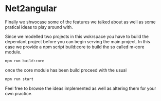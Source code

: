 # Net2angular

Finally we shwocase some of the features we talked about as well as some pratical ideas to play around with.

Since we modelled two projects in this wokrspace you have to build the dependant project before you can begin serving the main project.
In this case we provide a npm script build:core to build the so called m-core module.

```bash
npm run build:core
```

once the core module has been build proceed with the usual

```bash
npm run start
```

Feel free to browse the ideas implemented as well as altering them for your own practice.
